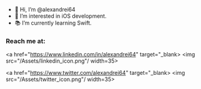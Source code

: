 - 👋 Hi, I’m @alexandrei64
- 👀 I’m interested in iOS development.
- 📚 I’m currently learning Swift.

### Reach me at:

<a href="https://www.linkedin.com/in/alexandrei64" target="_blank>
  <img src="/Assets/linkedin_icon.png"/ width=35>
</a>

<a href="https://www.twitter.com/alexandrei64" target="_blank>
  <img src="/Assets/twitter_icon.png"/ width=35>
</a>

<!---
alexandrei64/alexandrei64 is a ✨ special ✨ repository because its `README.md` (this file) appears on your GitHub profile.
You can click the Preview link to take a look at your changes.
--->
